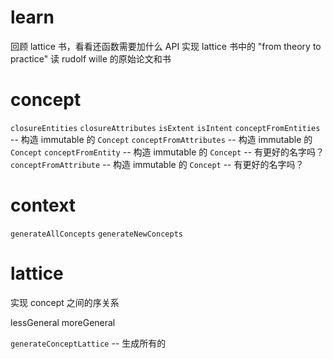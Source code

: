 # learn

回顾 lattice 书，看看还函数需要加什么 API
实现 lattice 书中的 "from theory to practice"
读 rudolf wille 的原始论文和书

# concept

`closureEntities`
`closureAttributes`
`isExtent`
`isIntent`
`conceptFromEntities` -- 构造 immutable 的 `Concept`
`conceptFromAttributes` -- 构造 immutable 的 `Concept`
`conceptFromEntity` -- 构造 immutable 的 `Concept` -- 有更好的名字吗？
`conceptFromAttribute` -- 构造 immutable 的 `Concept` -- 有更好的名字吗？

# context

`generateAllConcepts`
`generateNewConcepts`

# lattice

实现 concept 之间的序关系

lessGeneral
moreGeneral

`generateConceptLattice` -- 生成所有的
